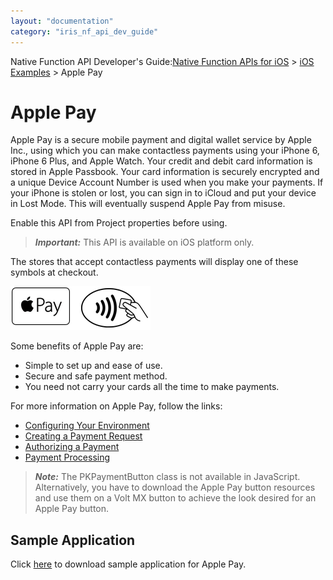 ```yaml
---
layout: "documentation"
category: "iris_nf_api_dev_guide"
---
```

                            

Native Function API Developer's Guide:[Native Function APIs for iOS](native_function_apis_for_ios.html) > [iOS Examples](ios_examples.html) > Apple Pay

Apple Pay
=========

Apple Pay is a secure mobile payment and digital wallet service by Apple Inc., using which you can make contactless payments using your iPhone 6, iPhone 6 Plus, and Apple Watch. Your credit and debit card information is stored in Apple Passbook. Your card information is securely encrypted and a unique Device Account Number is used when you make your payments. If your iPhone is stolen or lost, you can sign in to iCloud and put your device in Lost Mode. This will eventually suspend Apple Pay from misuse.

Enable this API from Project properties before using.

> **_Important:_** This API is available on iOS platform only.

The stores that accept contactless payments will display one of these symbols at checkout.

![](resources/images/applepaylogo.png)

Some benefits of Apple Pay are:

*   Simple to set up and ease of use.
*   Secure and safe payment method.
*   You need not carry your cards all the time to make payments.

For more information on Apple Pay, follow the links:

*   [Configuring Your Environment](https://developer.apple.com/library/ios/ApplePay_Guide/Configuration.html#//apple_ref/doc/uid/TP40014764-CH2-SW1)
*   [Creating a Payment Request](https://developer.apple.com/library/ios/ApplePay_Guide/CreateRequest.html#//apple_ref/doc/uid/TP40014764-CH3-SW2)
*   [Authorizing a Payment](https://developer.apple.com/library/ios/ApplePay_Guide/Authorization.html#//apple_ref/doc/uid/TP40014764-CH4-SW3)
*   [Payment Processing](https://developer.apple.com/library/ios/ApplePay_Guide/ProcessPayment.html#//apple_ref/doc/uid/TP40014764-CH5-SW4)

> **_Note:_** The PKPaymentButton class is not available in JavaScript. Alternatively, you have to download the Apple Pay button resources and use them on a Volt MX button to achieve the look desired for an Apple Pay button.

Sample Application
------------------

Click [here](https://github.com/voltmx/SampleApplePay) to download sample application for Apple Pay.
